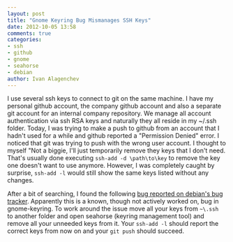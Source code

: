 ```yaml
---
layout: post
title: "Gnome Keyring Bug Mismanages SSH Keys"
date: 2012-10-05 13:58
comments: true
categories: 
- ssh
- github
- gnome
- seahorse
- debian
author: Ivan Alagenchev
---
```


I use several ssh keys to connect to git on the same machine. I have my personal github account, the company github account and also a separate git account for an internal company repository. 
We manage all account authentication via ssh RSA keys and naturally they all reside in my ~/.ssh folder. Today, I was trying to make a push to github from an account that I hadn't used for a while
and github reported a "Permission Denied" error. I noticed that git was trying to push with the wrong user account. I thought to myself "Not a biggie, I'll just temporarily remove they keys that I don't need. That's usually done executing `ssh-add -d \path\to\key` to remove the key one doesn't want to use anymore. However, I was completely caught by surprise, `ssh-add -l` would still show the same keys listed without any changes. 

After a bit of searching, I found the following [bug reported on debian's bug tracker](http://bugs.debian.org/cgi-bin/bugreport.cgi?bug=472477). Apparently this is a known, though not actively worked on, bug in gnome-keyring. To work around the issue move all your keys from `~\.ssh ` to another folder and open seahorse (keyring management tool) and remove all your unneeded keys from it. Your `ssh-add -l` should report the correct keys from now on and your `git push` should succeed. 
